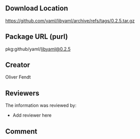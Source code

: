 ## Download Location

https://github.com/yaml/libyaml/archive/refs/tags/0.2.5.tar.gz

## Package URL (purl)

pkg:github/yaml/libyaml@0.2.5

## Creator

Oliver Fendt

## Reviewers

The information was reviewed by:

* Add reviewer here

## Comment

